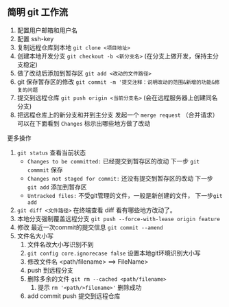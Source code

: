 ## 简明 git 工作流

1. 配置用户邮箱和用户名
2. 配置 ssh-key
3. 复制远程仓库到本地 `git clone <项目地址>`
4. 创建本地开发分支 `git checkout -b <新分支名>` (在分支上做开发，保持主分支稳定)
5. 做了改动后添加到暂存区   `git add <改动的文件路径>`
6. git 保存暂存区的修改 `git commit -m '提交注释：说明改动的范围&新增的功能&修复的问题`
7. 提交到远程仓库 `git push origin <当前分支名>`  (会在远程服务器上创建同名分支)
8. 把远程仓库上的新分支和并到主分支  发起一个 `merge request` （合并请求）可以在下面看到 `Changes` 标示出哪些地方做了改动

更多操作
1. `git status` 查看当前状态
    * `Changes to be committed:` 已经提交到暂存区的改动  下一步 `git commmit` 保存
    * `Changes not staged for commit:` 还没有提交到暂存区的改动 下一步 `git add` 添加到暂存区
    * `Untracked files:` 不受git管理的文件，一般是新创建的文件， 下一步`git add`
2. `git diff <文件路径>` 在终端查看 diff 看有哪些地方改动了。
3. 本地分支强制覆盖远程分支 `git push --force-with-lease origin feature`
4. 修改 最近一次commit的提交信息 `git commit --amend` 
5. 文件名大小写
   1. 文件名改大小写识别不到
   2. `git config core.ignorecase false` 设置本地git环境识别大小写
   3. 修改文件名 <path/filename> ==> <path/>FileName>
   4.  push 到远程分支
   5. 删除多余的文件 `git rm --cached <path/filename>`
      1.  提示 `rm '<path/>filename>'` 删除成功
   6. add commit push 提交到远程仓库